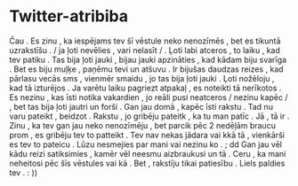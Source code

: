 Twitter-atribiba
================

Čau .  Es zinu , ka iespējams tev šī vēstule neko nenozīmēs , bet es tikuntā uzrakstīšu . / ja ļoti nevēlies , vari nelasīt / .  Ļoti labi atceros , to laiku , kad tev patiku . Tas bija ļoti jauki , bijau jauki apzināties , kad kādam biju svarīga . Bet es biju muļķe , paņēmu tevi un atšuvu . Ir bijušas daudzas reizes , kad pārlasu vecās sms , vienmēr smaidu , jo tas bija ļoti jauki . Ļoti nožēloju , kad tā izturējos . Ja varētu laiku pagriezt atpakaļ , es noteikti tā nerīkotos .  Es nezinu , kas īsti notika vakardien , jo reāli pusi neatceros / nezinu kapēc / , bet tas bija ļoti jautri un forši .  Gan jau domā , kapēc īsti rakstu . Tad nu varu pateikt , beidzot . Rakstu , jo gribēju pateitk , ka tu man patīc . Jā , tā ir . Zinu , ka tev gan jau neko nenozīmēju , bet parcik pēc 2 nedēļām braucu prom , es gribēju tev to patteikt . Tev nav nekas jādara vai kkā tā , vienkārši es tev to pateicu . Lūzu nesmejies par mani vai nezinu ko . ; dd  Gan jau vēl kādu reizi satiksimies , kamēr vēl neesmu aizbraukusi un tā . Ceru , ka mani neheitosi pēc šīs vēstules vai kā . Bet , rakstīju tikai patiesību . Liels paldies tev . : ))
